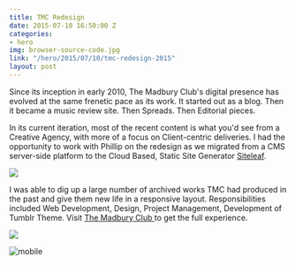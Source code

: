 ```yaml
---
title: TMC Redesign
date: 2015-07-10 16:50:00 Z
categories:
- hero
img: browser-source-code.jpg
link: "/hero/2015/07/10/tmc-redesign-2015"
layout: post
---
```


Since its inception in early 2010, The Madbury Club's digital presence has evolved at the same frenetic pace as its work. It started out as a blog. Then it became a music review site. Then Spreads. Then Editorial pieces. 

In its current iteration, most of the recent content is what you'd see from a Creative Agency, with more of a focus on Client-centric deliveries. I had the opportunity to work with Phillip on the redesign as we migrated from a CMS server-side platform to the Cloud Based, Static Site Generator [ Siteleaf](http://siteleaf.com). 


![](./browser-source-code.jpg)

I was able to dig up a large number of archived works TMC had produced in the past and give them new life in a responsive layout. Responsibilities included Web Development, Design, Project Management, Development of Tumblr Theme. Visit [ The Madbury Club ](http://madburyclub.com) to get the full experience. 


![](./browser-source-code-copy.jpg)

![mobile](./iPhone6a.jpg )
